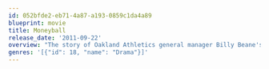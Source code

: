 ```yaml
---
id: 052bfde2-eb71-4a87-a193-0859c1da4a89
blueprint: movie
title: Moneyball
release_date: '2011-09-22'
overview: "The story of Oakland Athletics general manager Billy Beane's successful attempt to put together a baseball team on a budget, by employing computer-generated analysis to draft his players."
genres: '[{"id": 18, "name": "Drama"}]'
---
```

